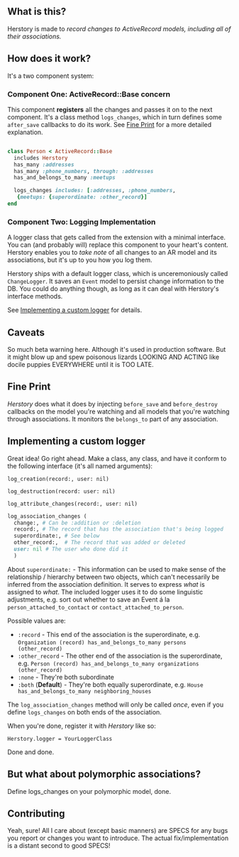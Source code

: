 ## What is this?

Herstory is made to _record changes to ActiveRecord models, including all of their associations._

## How does it work?

It's a two component system:

### Component One: ActiveRecord::Base concern

This component **registers** all the changes and passes it on to the next component. It's a class method `logs_changes`, which in turn defines some `after_save` callbacks to do its work. See [Fine Print](#details) for a more detailed explanation.

```ruby

class Person < ActiveRecord::Base
  includes Herstory
  has_many :addresses
  has_many :phone_numbers, through: :addresses
  has_and_belongs_to_many :meetups

  logs_changes includes: [:addresses, :phone_numbers,
   {meetups: {superordinate: :other_record}]
end

```


### Component Two: Logging Implementation

A logger class that gets called from the extension with a minimal interface. You can (and probably will) replace this component to your heart's content. Herstory enables you to _take note_ of all changes to an AR model and its associations, but it's up to you how you log them.

Herstory ships with a default logger class, which is unceremoniously called `ChangeLogger`. It saves an `Event` model to persist change information to the DB. You could do anything though, as long as it can deal with Herstory's interface methods.

See [Implementing a custom logger](#implementing-a-custom-logger) for details.

## Caveats

So much beta warning here. Although it's used in production software. But it might blow up and spew poisonous lizards LOOKING AND ACTING like docile puppies EVERYWHERE until it is TOO LATE.

## Fine Print

_Herstory_ does what it does by injecting `before_save` and `before_destroy` callbacks on the model you're watching and all models that you're watching through associations. It monitors the `belongs_to` part of any association.

## Implementing a custom logger

Great idea! Go right ahead. Make a class, any class, and have it conform to the following interface (it's all named arguments):

`log_creation(record:, user: nil)`

`log_destruction(record: user: nil)`

`log_attribute_changes(record:, user: nil)`

```ruby
log_association_changes (
  change:, # Can be :addition or :deletion
  record:, # The record that has the association that's being logged
  superordinate:, # See below
  other_record:,  # The record that was added or deleted
  user: nil # The user who done did it
  )
```

About `superordinate:` - This information can be used to make sense of the relationship / hierarchy between two objects, which can't necessarily be inferred from the association definition. It serves to express _what_ is assigned to _what_. The included logger uses it to do some linguistic adjustments, e.g. sort out whether to save an Event á la `person_attached_to_contact` or `contact_attached_to_person`.

Possible values are:
  - `:record` - This end of the association is the superordinate, e.g. `Organization (record) has_and_belongs_to_many persons (other_record)`
  - `:other_record` - The other end of the association is the superordinate, e.g. `Person (record) has_and_belongs_to_many organizations (other_record)`
  - `:none` - They're both subordinate
  - `:both` (**Default**) - They're both equally superordinate, e.g. `House has_and_belongs_to_many neighboring_houses`

The `log_association_changes` method will only be called _once_, even if you define `logs_changes` on both ends of the association.

When you're done, register it with _Herstory_ like so:

`Herstory.logger = YourLoggerClass`

Done and done.

## But what about polymorphic associations?

Define logs_changes on your polymorphic model, done.

## Contributing

Yeah, sure! All I care about (except basic manners) are SPECS for any bugs you report or changes you want to introduce. The actual fix/implementation is a distant second to good SPECS!
